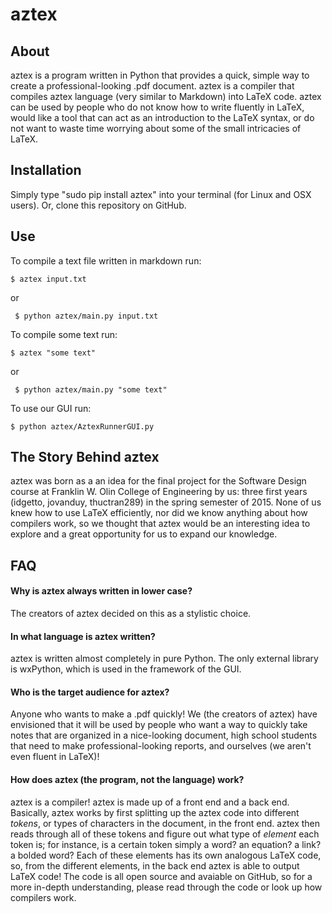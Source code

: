 # aztex
## About
aztex is a program written in Python that provides a quick, simple way to create a professional-looking .pdf document.
aztex is a compiler that compiles aztex language (very similar to Markdown) into LaTeX code. aztex can be used by people
who do not know how to write fluently in LaTeX, would like a tool that can act as an introduction to the LaTeX syntax,
or do not want to waste time worrying about some of the small intricacies of LaTeX.

## Installation
Simply type "sudo pip install aztex" into your terminal (for Linux and OSX users). Or, clone this repository on GitHub.

## Use

To compile a text file written in markdown run:
```
$ aztex input.txt
```
or 
```
 $ python aztex/main.py input.txt
```

To compile some text run:
```
$ aztex "some text"
```
 or 
```
 $ python aztex/main.py "some text"
```

To use our GUI run:
```
$ python aztex/AztexRunnerGUI.py
```

## The Story Behind aztex
aztex was born as a an idea for the final project for the Software Design course at Franklin W. Olin College of Engineering by us: three 
first years (idgetto, jovanduy, thuctran289) in the spring semester of 2015. None of us knew how to use LaTeX efficiently, nor did we
know anything about how compilers work, so we thought that aztex would be an interesting idea to explore and a great opportunity for us
to expand our knowledge. 

## FAQ
#### Why is aztex always written in lower case?
The creators of aztex decided on this as a stylistic choice.
#### In what language is aztex written?
aztex is written almost completely in pure Python. The only external library is wxPython, which is used in the framework of
the GUI.
#### Who is the target audience for aztex?
Anyone who wants to make a .pdf quickly! We (the creators of aztex) have envisioned that it will be used by
people who want a way to quickly take notes that are organized in a nice-looking document, high school students that 
need to make professional-looking reports, and ourselves (we aren't even fluent in LaTeX)!
#### How does aztex (the program, not the language) work?
aztex is a compiler! aztex is made up of a front end and a back end.
Basically, aztex works by first splitting up the aztex code into different *tokens*, or types of
characters in the document, in the front end. aztex then reads through all of these tokens and figure out what type of *element* each
token is; for instance, is a certain token simply a word? an equation? a link? a bolded word? Each of these elements
has its own analogous LaTeX code, so, from the different elements, in the back end aztex is able to output LaTeX code! The code is
all open source and avaiable on GitHub, so for a more in-depth understanding, please read through the code or look up how compilers work.
